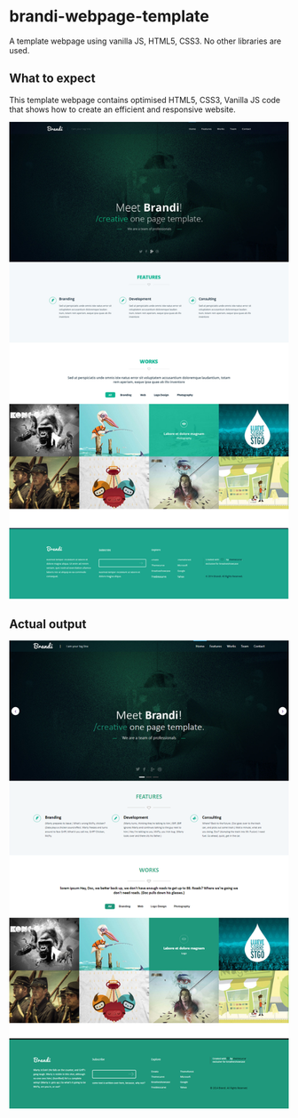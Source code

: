 # brandi-webpage-template
A template webpage using vanilla JS, HTML5, CSS3. No other libraries are used.

<h2>What to expect</h2>
<p>This template webpage contains optimised HTML5, CSS3, Vanilla JS code that shows how to create an efficient and responsive website.</p>

![expected image](https://github.com/Pancham97/brandi-webpage-template/blob/master/images/Bandi-LandingPage.jpg)

<h2>Actual output</h2>

![actual image](https://github.com/Pancham97/brandi-webpage-template/blob/master/images/Actual_Output.png)
